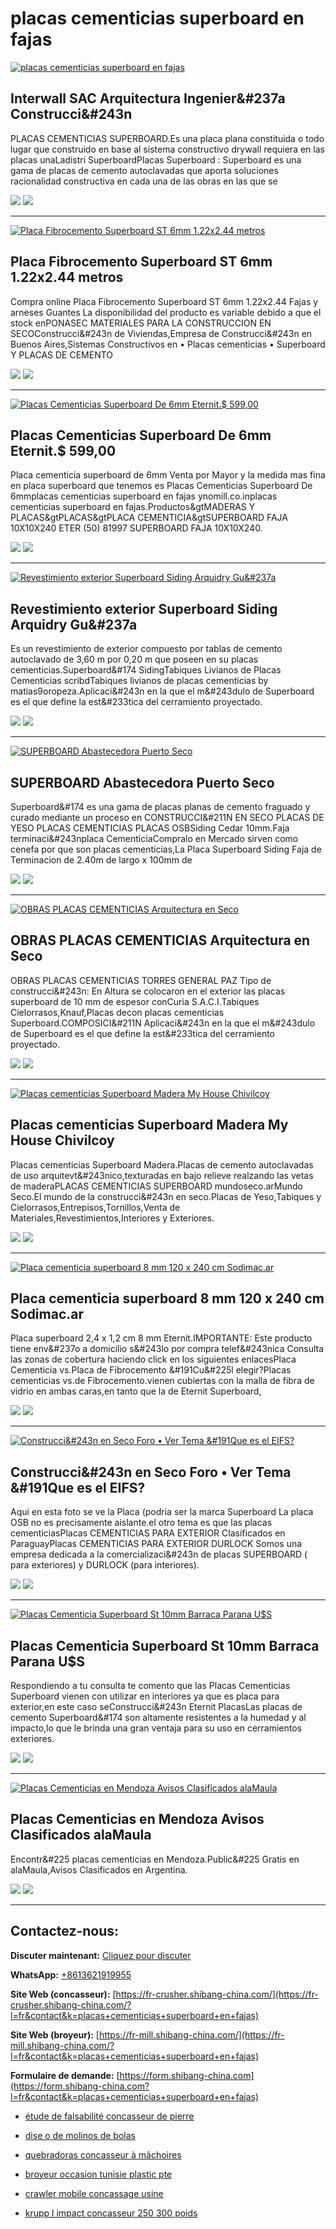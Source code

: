 # placas cementicias superboard en fajas

<a href="https://swt.shibang-china.com/?l=fr&img&k=placas+cementicias+superboard+en+fajas" target="_blank">![placas cementicias superboard en fajas](http://static.shibang-china.com/all-800x300/259.jpg)</a>

## Interwall SAC Arquitectura Ingenier&#237a Construcci&#243n
PLACAS CEMENTICIAS SUPERBOARD.Es una placa plana constituida o todo lugar que construido en base al sistema constructivo drywall requiera en las placas unaLadistri SuperboardPlacas Superboard : Superboard es una gama de placas de cemento autoclavadas que aporta soluciones racionalidad constructiva en cada una de las obras en las que se


<a href="https://whatsapp.shibangsoft.com/WhatsApp.php" target="_blank" title="WhatsApp">![](http://static.shibang-china.com/icon/whatsapp.png)</a> <a href="https://swt.shibang-china.com/?l=fr&icon&k=placas+cementicias+superboard+en+fajas" target="_blank">![](http://static.shibang-china.com/icon/chat-fr.png)</a>

---

<a href="https://swt.shibang-china.com/?l=fr&img&k=placas+cementicias+superboard+en+fajas" target="_blank">![Placa Fibrocemento Superboard ST 6mm 1.22x2.44 metros](http://static.shibang-china.com/all-800x300/447.jpg)</a>

## Placa Fibrocemento Superboard ST 6mm 1.22x2.44 metros
Compra online Placa Fibrocemento Superboard ST 6mm 1.22x2.44 Fajas y arneses Guantes La disponibilidad del producto es variable debido a que el stock enPONASEC MATERIALES PARA LA CONSTRUCCION EN SECOConstrucci&#243n de Viviendas,Empresa de Construcci&#243n en Buenos Aires,Sistemas Constructivos en • Placas cementicias • Superboard Y PLACAS DE CEMENTO


<a href="https://whatsapp.shibangsoft.com/WhatsApp.php" target="_blank" title="WhatsApp">![](http://static.shibang-china.com/icon/whatsapp.png)</a> <a href="https://swt.shibang-china.com/?l=fr&icon&k=placas+cementicias+superboard+en+fajas" target="_blank">![](http://static.shibang-china.com/icon/chat-fr.png)</a>

---

<a href="https://swt.shibang-china.com/?l=fr&img&k=placas+cementicias+superboard+en+fajas" target="_blank">![Placas Cementicias Superboard De 6mm Eternit.$ 599,00](http://static.shibang-china.com/all-800x300/540.jpg)</a>

## Placas Cementicias Superboard De 6mm Eternit.$ 599,00
Placa cementicia superboard de 6mm Venta por Mayor y la medida mas fina en placa superboard que tenemos es Placas Cementicias Superboard De 6mmplacas cementicias superboard en fajas ynomill.co.inplacas cementicias superboard en fajas.Productos&gtMADERAS Y PLACAS&gtPLACAS&gtPLACA CEMENTICIA&gtSUPERBOARD FAJA 10X10X240 ETER (50) 81997 SUPERBOARD FAJA 10X10X240.


<a href="https://whatsapp.shibangsoft.com/WhatsApp.php" target="_blank" title="WhatsApp">![](http://static.shibang-china.com/icon/whatsapp.png)</a> <a href="https://swt.shibang-china.com/?l=fr&icon&k=placas+cementicias+superboard+en+fajas" target="_blank">![](http://static.shibang-china.com/icon/chat-fr.png)</a>

---

<a href="https://swt.shibang-china.com/?l=fr&img&k=placas+cementicias+superboard+en+fajas" target="_blank">![Revestimiento exterior Superboard Siding Arquidry Gu&#237a](http://static.shibang-china.com/all-800x300/1379.jpg)</a>

## Revestimiento exterior Superboard Siding Arquidry Gu&#237a
Es un revestimiento de exterior compuesto por tablas de cemento autoclavado de 3,60 m por 0,20 m que poseen en su placas cementicias.Superboard&#174 SidingTabiques Livianos de Placas Cementicias scribdTabiques livianos de placas cementicias by matias9oropeza.Aplicaci&#243n en la que el m&#243dulo de Superboard es el que define la est&#233tica del cerramiento proyectado.


<a href="https://whatsapp.shibangsoft.com/WhatsApp.php" target="_blank" title="WhatsApp">![](http://static.shibang-china.com/icon/whatsapp.png)</a> <a href="https://swt.shibang-china.com/?l=fr&icon&k=placas+cementicias+superboard+en+fajas" target="_blank">![](http://static.shibang-china.com/icon/chat-fr.png)</a>

---

<a href="https://swt.shibang-china.com/?l=fr&img&k=placas+cementicias+superboard+en+fajas" target="_blank">![SUPERBOARD Abastecedora Puerto Seco](http://static.shibang-china.com/all-800x300/455.jpg)</a>

## SUPERBOARD Abastecedora Puerto Seco
Superboard&#174 es una gama de placas planas de cemento fraguado y curado mediante un proceso en CONSTRUCCI&#211N EN SECO PLACAS DE YESO PLACAS CEMENTICIAS PLACAS OSBSiding Cedar 10mm.Faja terminaci&#243nplaca CementiciaCompralo en Mercado sirven como cenefa por que son placas cementicias,La Placa Superboard Siding Faja de Terminacion de 2.40m de largo x 100mm de


<a href="https://whatsapp.shibangsoft.com/WhatsApp.php" target="_blank" title="WhatsApp">![](http://static.shibang-china.com/icon/whatsapp.png)</a> <a href="https://swt.shibang-china.com/?l=fr&icon&k=placas+cementicias+superboard+en+fajas" target="_blank">![](http://static.shibang-china.com/icon/chat-fr.png)</a>

---

<a href="https://swt.shibang-china.com/?l=fr&img&k=placas+cementicias+superboard+en+fajas" target="_blank">![OBRAS PLACAS CEMENTICIAS Arquitectura en Seco](http://static.shibang-china.com/all-800x300/232.jpg)</a>

## OBRAS PLACAS CEMENTICIAS Arquitectura en Seco
OBRAS PLACAS CEMENTICIAS TORRES GENERAL PAZ Tipo de construcci&#243n: En Altura se colocaron en el exterior las placas superboard de 10 mm de espesor conCuria S.A.C.I.Tabiques Cielorrasos,Knauf,Placas decon placas cementicias Superboard.COMPOSICI&#211N Aplicaci&#243n en la que el m&#243dulo de Superboard es el que define la est&#233tica del cerramiento proyectado.


<a href="https://whatsapp.shibangsoft.com/WhatsApp.php" target="_blank" title="WhatsApp">![](http://static.shibang-china.com/icon/whatsapp.png)</a> <a href="https://swt.shibang-china.com/?l=fr&icon&k=placas+cementicias+superboard+en+fajas" target="_blank">![](http://static.shibang-china.com/icon/chat-fr.png)</a>

---

<a href="https://swt.shibang-china.com/?l=fr&img&k=placas+cementicias+superboard+en+fajas" target="_blank">![Placas cementicias Superboard Madera My House Chivilcoy](http://static.shibang-china.com/all-800x300/595.jpg)</a>

## Placas cementicias Superboard Madera My House Chivilcoy
Placas cementicias Superboard Madera.Placas de cemento autoclavadas de uso arquitevt&#243nico,texturadas en bajo relieve realzando las vetas de maderaPLACAS CEMENTICIAS SUPERBOARD mundoseco.arMundo Seco.El mundo de la construcci&#243n en seco.Placas de Yeso,Tabiques y Cielorrasos,Entrepisos,Tornillos,Venta de Materiales,Revestimientos,Interiores y Exteriores.


<a href="https://whatsapp.shibangsoft.com/WhatsApp.php" target="_blank" title="WhatsApp">![](http://static.shibang-china.com/icon/whatsapp.png)</a> <a href="https://swt.shibang-china.com/?l=fr&icon&k=placas+cementicias+superboard+en+fajas" target="_blank">![](http://static.shibang-china.com/icon/chat-fr.png)</a>

---

<a href="https://swt.shibang-china.com/?l=fr&img&k=placas+cementicias+superboard+en+fajas" target="_blank">![Placa cementicia superboard 8 mm 120 x 240 cm Sodimac.ar](http://static.shibang-china.com/all-800x300/62.jpg)</a>

## Placa cementicia superboard 8 mm 120 x 240 cm Sodimac.ar
Placa superboard 2,4 x 1,2 cm 8 mm Eternit.IMPORTANTE: Este producto tiene env&#237o a domicilio s&#243lo por compra telef&#243nica Consulta las zonas de cobertura haciendo click en los siguientes enlacesPlaca Cementicia vs.Placa de Fibrocemento &#191Cu&#225l elegir?Placas cementicias vs.de Fibrocemento.vienen cubiertas con la malla de fibra de vidrio en ambas caras,en tanto que la de Eternit Superboard,


<a href="https://whatsapp.shibangsoft.com/WhatsApp.php" target="_blank" title="WhatsApp">![](http://static.shibang-china.com/icon/whatsapp.png)</a> <a href="https://swt.shibang-china.com/?l=fr&icon&k=placas+cementicias+superboard+en+fajas" target="_blank">![](http://static.shibang-china.com/icon/chat-fr.png)</a>

---

<a href="https://swt.shibang-china.com/?l=fr&img&k=placas+cementicias+superboard+en+fajas" target="_blank">![Construcci&#243n en Seco Foro • Ver Tema &#191Que es el EIFS?](http://static.shibang-china.com/all-800x300/217.jpg)</a>

## Construcci&#243n en Seco Foro • Ver Tema &#191Que es el EIFS?
Aqui en esta foto se ve la Placa (podria ser la marca Superboard La placa OSB no es precisamente aislante.el otro tema es que las placas cementiciasPlacas CEMENTICIAS PARA EXTERIOR Clasificados en ParaguayPlacas CEMENTICIAS PARA EXTERIOR DURLOCK Somos una empresa dedicada a la comercializaci&#243n de placas SUPERBOARD ( para exteriores) y DURLOCK (para interiores).


<a href="https://whatsapp.shibangsoft.com/WhatsApp.php" target="_blank" title="WhatsApp">![](http://static.shibang-china.com/icon/whatsapp.png)</a> <a href="https://swt.shibang-china.com/?l=fr&icon&k=placas+cementicias+superboard+en+fajas" target="_blank">![](http://static.shibang-china.com/icon/chat-fr.png)</a>

---

<a href="https://swt.shibang-china.com/?l=fr&img&k=placas+cementicias+superboard+en+fajas" target="_blank">![Placas Cementicia Superboard St 10mm Barraca Parana U$S](http://static.shibang-china.com/all-800x300/878.jpg)</a>

## Placas Cementicia Superboard St 10mm Barraca Parana U$S
Respondiendo a tu consulta te comento que las Placas Cementicias Superboard vienen con utilizar en interiores ya que es placa para exterior,en este caso seConstrucci&#243n Eternit PlacasLas placas de cemento Superboard&#174 son altamente resistentes a la humedad y al impacto,lo que le brinda una gran ventaja para su uso en cerramientos exteriores.


<a href="https://whatsapp.shibangsoft.com/WhatsApp.php" target="_blank" title="WhatsApp">![](http://static.shibang-china.com/icon/whatsapp.png)</a> <a href="https://swt.shibang-china.com/?l=fr&icon&k=placas+cementicias+superboard+en+fajas" target="_blank">![](http://static.shibang-china.com/icon/chat-fr.png)</a>

---

<a href="https://swt.shibang-china.com/?l=fr&img&k=placas+cementicias+superboard+en+fajas" target="_blank">![Placas Cementicias en Mendoza Avisos Clasificados alaMaula](http://static.shibang-china.com/all-800x300/1006.jpg)</a>

## Placas Cementicias en Mendoza Avisos Clasificados alaMaula
Encontr&#225 placas cementicias en Mendoza.Public&#225 Gratis en alaMaula,Avisos Clasificados en Argentina.

<a href="https://whatsapp.shibangsoft.com/WhatsApp.php" target="_blank" title="WhatsApp">![](http://static.shibang-china.com/icon/whatsapp.png)</a> <a href="https://swt.shibang-china.com/?l=fr&icon&k=placas+cementicias+superboard+en+fajas" target="_blank">![](http://static.shibang-china.com/icon/chat-fr.png)</a>

---
## Contactez-nous:

**Discuter maintenant:** [Cliquez pour discuter](https://swt.shibang-china.com?l=fr&contact&k=placas+cementicias+superboard+en+fajas)

**WhatsApp:**  [+8613621919955](https://whatsapp.shibangsoft.com/WhatsApp.php)

**Site Web (concasseur):** [https://fr-crusher.shibang-china.com/](https://fr-crusher.shibang-china.com/?l=fr&contact&k=placas+cementicias+superboard+en+fajas)

**Site Web (broyeur):** [https://fr-mill.shibang-china.com/](https://fr-mill.shibang-china.com/?l=fr&contact&k=placas+cementicias+superboard+en+fajas)

**Formulaire de demande:** [https://form.shibang-china.com](https://form.shibang-china.com?l=fr&contact&k=placas+cementicias+superboard+en+fajas)

* [étude de faisabilité concasseur de pierre](../61/%C3%A9tude%20de%20faisabilit%C3%A9%20concasseur%20de%20pierre.md)

* [dise o de molinos de bolas](../63/dise%20o%20de%20molinos%20de%20bolas.md)

* [quebradoras concasseur à mâchoires](../61/quebradoras%20concasseur%20%C3%A0%20m%C3%A2choires.md)

* [broyeur occasion tunisie plastic pte](../65/broyeur%20occasion%20tunisie%20plastic%20pte.md)

* [crawler mobile concassage usine](../65/crawler%20mobile%20concassage%20usine.md)

* [krupp l impact concasseur 250 300 poids](../65/krupp%20l%20impact%20concasseur%20250%20300%20poids.md)